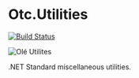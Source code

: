 # Otc.Utilities
[![Build Status](https://travis-ci.org/OleConsignado/otc-utilities.svg?branch=master)](https://travis-ci.org/OleConsignado/otc-utilities)

![Olé Utilites](https://vignette.wikia.nocookie.net/community/images/8/82/Render_caixa_de_ferramentas.png/revision/latest?cb=20161212205953&path-prefix=pt)

.NET Standard miscellaneous utilities.

